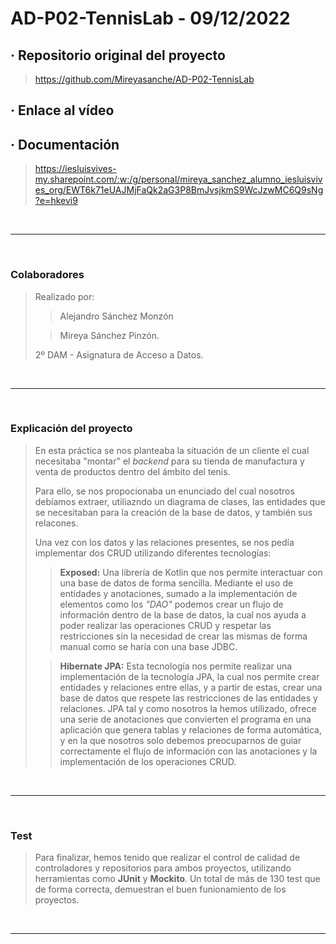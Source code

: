 # AD-P02-TennisLab - 09/12/2022

## · Repositorio original del proyecto
> https://github.com/Mireyasanche/AD-P02-TennisLab

## · Enlace al vídeo
> 

## · Documentación
> https://iesluisvives-my.sharepoint.com/:w:/g/personal/mireya_sanchez_alumno_iesluisvives_org/EWT6k71eUAJMjFaQk2aG3P8BmJvsjkmS9WcJzwMC6Q9sNg?e=hkevi9

<br>
<hr>
<br>

### Colaboradores
> Realizado por: 
>> Alejandro Sánchez Monzón
>
>> Mireya Sánchez Pinzón.
>
> 2º DAM - Asignatura de Acceso a Datos.

<br>
<hr>
<br>

### Explicación del proyecto
> En esta práctica se nos planteaba la situación de un cliente el cual necesitaba "montar" el *backend* para su tienda de manufactura y venta de productos dentro del ámbito del tenis.
> 
> Para ello, se nos propocionaba un enunciado del cual nosotros debíamos extraer, utiliazndo un diagrama de clases, las entidades que se necesitaban para la creación de la base de datos, y también sus relacones.
>
> Una vez con los datos y las relaciones presentes, se nos pedía implementar dos CRUD utilizando diferentes tecnologías:
>
>> **Exposed:** Una librería de Kotlin que nos permite interactuar con una base de datos de forma sencilla. Mediante el uso de entidades y anotaciones, sumado a la implementación de elementos como los *"DAO"* podemos crear un flujo de información dentro de la base de datos, la cual nos ayuda a poder realizar las operaciones CRUD y respetar las restricciones sin la necesidad de crear las mismas de forma manual como se haría con una base JDBC.
>
>> **Hibernate JPA:** Esta tecnología nos permite realizar una implementación de la tecnología JPA, la cual nos permite crear entidades y relaciones entre ellas, y a partir de estas, crear una base de datos que respete las restricciones de las entidades y relaciones. JPA tal y como nosotros la hemos utilizado, ofrece una serie de anotaciones que convierten el programa en una aplicación que genera tablas  y relaciones de forma automática, y en la que nosotros solo debemos preocuparnos de guiar correctamente el flujo de información con las anotaciones y la implementación de los operaciones CRUD.

<br>
<hr>
<br>

### Test
> Para finalizar, hemos tenido que realizar el control de calidad de controladores y repositorios para ambos proyectos, utilizando herramientas como **JUnit** y **Mockito**. Un total de más de 130 test que de forma correcta, demuestran el buen funionamiento de los proyectos.

<br>
<hr>
<br>